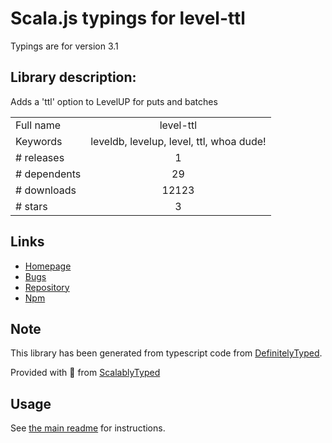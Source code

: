 
# Scala.js typings for level-ttl

Typings are for version 3.1

## Library description:
Adds a 'ttl' option to LevelUP for puts and batches

|                    |                 |
| ------------------ | :-------------: |
| Full name          | level-ttl |
| Keywords           | leveldb, levelup, level, ttl, whoa dude! |
| # releases         | 1 |
| # dependents       | 29 |
| # downloads        | 12123 |
| # stars            | 3 |

## Links
- [Homepage](https://github.com/level/level-ttl)
- [Bugs](https://github.com/level/level-ttl/issues)
- [Repository](https://github.com/level/level-ttl)
- [Npm](https://www.npmjs.com/package/level-ttl)
    


## Note
This library has been generated from typescript code from [DefinitelyTyped](https://definitelytyped.org).

Provided with :purple_heart: from [ScalablyTyped](https://github.com/oyvindberg/ScalablyTyped)

## Usage
See [the main readme](../../readme.md) for instructions.


